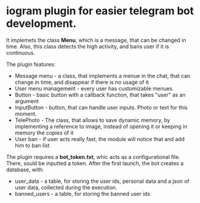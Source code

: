 <h1>iogram plugin for easier telegram bot development.</h1>

<p>It implemets the class <b>Menu</b>, which is a message, that can be changed in time. Also, this class detects the high activity, and bans user if it is continuous.</p>
<p>The plugin features:</p>
<ul>
  <li>Message menu - a class, that implements a menue in the chat, that can change in time, and disappear if there is no usage of it</li>
  <li>User menu management - every user has customizable menues.</li>
  <li>Button - basic button with a callback function, that takes "user" as an argument</li>
  <li>InputButton - button, that can handle user inputs. Photo or text for this moment.</li>
  <li>TelePhoto - The class, that allows to save dynamic memory, by implementing a reference to image, instead of opening it or keeping in memory the copies of it</li>
  <li>User ban - if user acts really fast, the module will notice that and add him to ban list</li>
</ul>

<p>The plugin requires a <b>bot_token.txt</b>, whic acts as a configurational file. There, sould be inputted a token. After the first launch, the bot creates a database, with:</p>
<ul>
  <li>user_data - a table, for storing the user ids, personal data and a json of user data, collected during the execution.</li>
  <li>banned_users - a table, for storing the banned user ids</li>
</ul>
